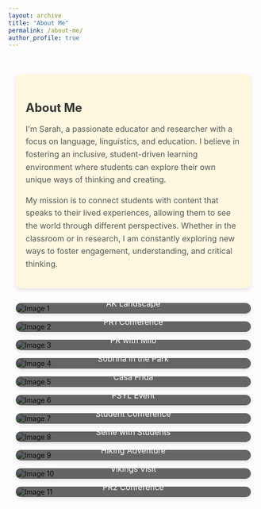 ```yaml
---
layout: archive
title: "About Me"
permalink: /about-me/
author_profile: true
---
```


<div class="about-me-container">
  <!-- About Me Blurb -->
  <div class="about-me-blurb">
    <h2>About Me</h2>
    <p>
      I'm Sarah, a passionate educator and researcher with a focus on language, linguistics, and education. I believe in fostering an inclusive, student-driven learning environment where students can explore their own unique ways of thinking and creating.
    </p>
    <p>
      My mission is to connect students with content that speaks to their lived experiences, allowing them to see the world through different perspectives. Whether in the classroom or in research, I am constantly exploring new ways to foster engagement, understanding, and critical thinking.
    </p>
  </div>

  <!-- Static Image Grid -->
  <div class="image-gallery">
    <div class="image-container">
      <img src="/images/ak.jpg" alt="Image 1">
      <div class="image-description">AK Landscape</div>
    </div>
    <div class="image-container">
      <img src="/images/pr1.jpg" alt="Image 2">
      <div class="image-description">PR1 Conference</div>
    </div>
    <div class="image-container">
      <img src="/images/pr-milo.jpg" alt="Image 3">
      <div class="image-description">PR with Milo</div>
    </div>
    <div class="image-container">
      <img src="/images/sobrina.jpg" alt="Image 4">
      <div class="image-description">Sobrina in the Park</div>
    </div>
    <div class="image-container">
      <img src="/images/casafrida.webp" alt="Image 5">
      <div class="image-description">Casa Frida</div>
    </div>
    <div class="image-container">
      <img src="/images/pysl.jpg" alt="Image 6">
      <div class="image-description">PSYL Event</div>
    </div>
    <div class="image-container">
      <img src="/images/studentconference.jpeg" alt="Image 7">
      <div class="image-description">Student Conference</div>
    </div>
    <div class="image-container">
      <img src="/images/studentselfie.jpg" alt="Image 8">
      <div class="image-description">Selfie with Students</div>
    </div>
    <div class="image-container">
      <img src="/images/hiking.jpg" alt="Image 9">
      <div class="image-description">Hiking Adventure</div>
    </div>
    <div class="image-container">
      <img src="/images/vikings.jpg" alt="Image 10">
      <div class="image-description">Vikings Visit</div>
    </div>
    <div class="image-container">
      <img src="/images/pr2.jpg" alt="Image 11">
      <div class="image-description">PR2 Conference</div>
    </div>
  </div>
</div>

<style>
  /* Main Container */
  .about-me-container {
    max-width: 900px;
    margin: 30px auto;
    padding: 20px 15px;
  }

  /* About Me Text Blurb */
  .about-me-blurb {
    padding: 20px;
    background-color: #fff8e1;
    border-radius: 10px;
    box-shadow: 0 4px 8px rgba(0, 0, 0, 0.1);
    margin-bottom: 30px;
  }

  .about-me-blurb h2 {
    font-size: 1.5rem;
    color: #333;
    margin-bottom: 15px;
  }

  .about-me-blurb p {
    font-size: 1rem;
    color: #555;
    line-height: 1.6;
  }

  /* Image Gallery */
  .image-gallery {
    display: grid;
    grid-template-columns: repeat(auto-fill, minmax(250px, 1fr));
    gap: 1rem;
  }

  /* Individual Image Container */
  .image-container {
    position: relative;
    overflow: hidden;
    border-radius: 10px;
    box-shadow: 0 4px 8px rgba(0, 0, 0, 0.1);
  }

  /* Image Styling */
  .image-container img {
    width: 100%;
    height: 100%;
    object-fit: cover;  /* Ensure images cover the container without distortion */
  }

  /* Image Description */
  .image-description {
    position: absolute;
    bottom: 0;
    left: 0;
    right: 0;
    background-color: rgba(0, 0, 0, 0.6);
    color: white;
    padding: 10px;
    text-align: center;
    font-size: 1rem;
  }

  /* Hover Effect */
  .image-container:hover img {
    opacity: 0.8;  /* Slight fade on hover */
  }
</style>


